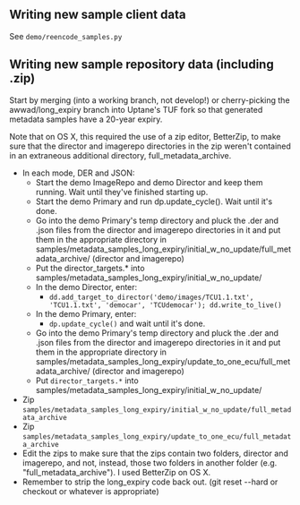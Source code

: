 ## Writing new sample client data

See `demo/reencode_samples.py`


## Writing new sample repository data (including .zip)

Start by merging (into a working branch, not develop!) or cherry-picking the
awwad/long_expiry branch into Uptane's TUF fork so that generated metadata
samples have a 20-year expiry.

Note that on OS X, this required the use of a zip editor, BetterZip, to make
sure that the director and imagerepo directories in the zip weren't contained
in an extraneous additional directory, full_metadata_archive.

- In each mode, DER and JSON:
    - Start the demo ImageRepo and demo Director and keep them running.
    Wait until they've finished starting up.
    - Start the demo Primary and run dp.update_cycle(). Wait until it's done.
    - Go into the demo Primary's temp directory and pluck the .der and .json
    files from the director and imagerepo directories in it and put them in the
    appropriate directory in
    samples/metadata_samples_long_expiry/initial_w_no_update/full_metadata_archive/ (director and imagerepo)
    - Put the director_targets.* into
    samples/metadata_samples_long_expiry/initial_w_no_update/
    - In the demo Director, enter:
        - `dd.add_target_to_director('demo/images/TCU1.1.txt', 'TCU1.1.txt', 'democar', 'TCUdemocar'); dd.write_to_live()`
    - In the demo Primary, enter:
        - `dp.update_cycle()` and wait until it's done.
    - Go into the demo Primary's temp directory and pluck the .der and .json
    files from the director and imagerepo directories in it and put them in the
    appropriate directory in
    samples/metadata_samples_long_expiry/update_to_one_ecu/full_metadata_archive/ (director and imagerepo)
    - Put `director_targets.*` into
    samples/metadata_samples_long_expiry/initial_w_no_update/
- Zip `samples/metadata_samples_long_expiry/initial_w_no_update/full_metadata_archive`
- Zip `samples/metadata_samples_long_expiry/update_to_one_ecu/full_metadata_archive`
- Edit the zips to make sure that the zips contain two folders, director and
imagerepo, and not, instead, those two folders in another folder (e.g.
"full_metadata_archive"). I used BetterZip on OS X.
- Remember to strip the long_expiry code back out.
(git reset --hard or checkout or whatever is appropriate)
